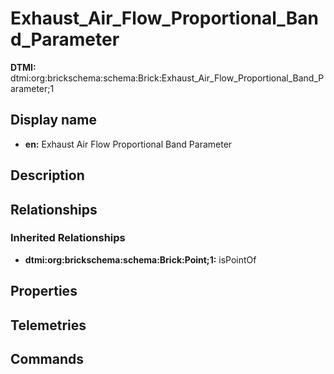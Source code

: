 # Exhaust_Air_Flow_Proportional_Band_Parameter
**DTMI:** dtmi:org:brickschema:schema:Brick:Exhaust_Air_Flow_Proportional_Band_Parameter;1
## Display name
- **en:** Exhaust Air Flow Proportional Band Parameter
## Description
## Relationships
### Inherited Relationships
* **dtmi:org:brickschema:schema:Brick:Point;1:** isPointOf
## Properties
## Telemetries
## Commands
